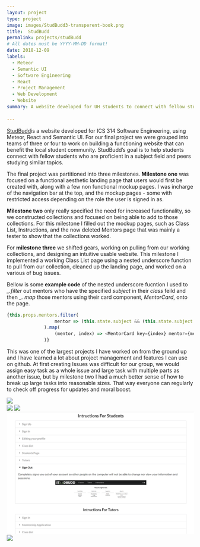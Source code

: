 ```yaml
---
layout: project
type: project
image: images/StudBudd3-transperent-book.png
title:  StudBudd
permalink: projects/studBudd
# All dates must be YYYY-MM-DD format!
date: 2018-12-09
labels:
  - Meteor
  - Semantic UI
  - Software Engineering
  - React
  - Project Management 
  - Web Development
  - Website  
summary: A website developed for UH students to connect with fellow students who are proficient in a subject field and peers studying similar topics. 

---
```


[StudBudd](https://studbudd.github.io/)is a website developed for ICS 314 Software Engineering, using  Meteor, React and Semantic UI. For our final project we were grouped into teams of three or four to work on building a functioning website that can benefit the local student community. StudBudd’s goal is to help students connect with fellow students who are proficient in a subject field and peers studying similar topics.

The final project was partitioned into three milestones.  **Milestone one** was focused on a functional aesthetic landing page that users would first be created with, along with a few non functional mockup pages. I was incharge of the navigation bar at the top,  and the mockup pages - some with restricted access depending on the role the user is signed in as. 

**Milestone two** only really specified the need for increased functionality, so we constructed collections and focused on being able to add to those collections. For this milestone I filled out the mockup pages, such as Class List, Instructions, and the now deleted Mentors page that was mainly a tester to show that the collections worked. 

For **milestone three** we shifted gears, working on pulling from our working collections, and designing an intuitive usable website. This milestone I implemented a working Class List page using a nested underscore function to pull from our collection, cleaned up the landing page, and worked on a various of bug issues.

Bellow is some **example code** of the nested underscore fucntion I used to *_.filter* out mentors who have the specified *subject* in their *class* feild and then *_. map* those mentors using their card component, *MentorCard*, onto the page.  

```js
{this.props.mentors.filter(
                  mentor => (this.state.subject && (this.state.subject.includes((mentor.class)))),
              ).map(
                  (mentor, index) => <MentorCard key={index} mentor={mentor} />,
              )}
```

This was one of the largest projects I have worked on from the ground up and I have learned a lot about project management and features I can use on github. At first creating Issues was difficult for our group, we would assign easy task as a whole issue and large task with multiple parts as another issue, but by milestone two I had a much better sense of how to break up large tasks into reasonable sizes. That way everyone can regularly to check off progress for updates and moral boost. 
<div class="ui small rounded images">
<img src="https://raw.githubusercontent.com/studbudd/studbudd.github.io/master/doc/StudBudd3-transperent.png">
</div>
<div class="ui medium rounded images">
  <img class="ui image" src="../images/MS3-LP.png">
  <img class="ui image" src="https://raw.githubusercontent.com/studbudd/studbudd.github.io/master/doc/MS3-CLASS.png">
  <img class="ui image" src="../images/MS3-INSTRUCTIONS (2).png">
  <img class="ui image" src="https://raw.githubusercontent.com/studbudd/studbudd.github.io/master/doc/MS3-SIGNUP.png"> 
</div>
